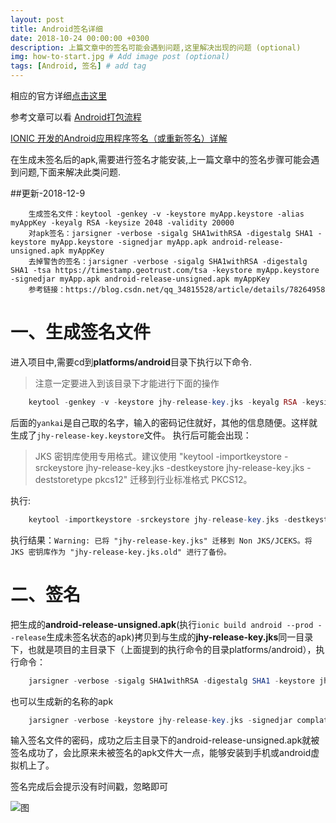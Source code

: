 ```yaml
---
layout: post
title: Android签名详细
date: 2018-10-24 00:00:00 +0300
description: 上篇文章中的签名可能会遇到问题,这里解决出现的问题 (optional)
img: how-to-start.jpg # Add image post (optional)
tags: [Android, 签名] # add tag
---
```

相应的官方详细[点击这里](https://ionicframework.com/docs/intro/deploying/)

参考文章可以看
[Android打包流程](https://www.jianshu.com/p/7d2def9b93a8)

[IONIC 开发的Android应用程序签名（或重新签名）详解](http://www.cnblogs.com/share123/p/5900583.html)

在生成未签名后的apk,需要进行签名才能安装,上一篇文章中的签名步骤可能会遇到问题,下面来解决此类问题.

##更新-2018-12-9
```
    生成签名文件：keytool -genkey -v -keystore myApp.keystore -alias myAppKey -keyalg RSA -keysize 2048 -validity 20000
    对apk签名：jarsigner -verbose -sigalg SHA1withRSA -digestalg SHA1 -keystore myApp.keystore -signedjar myApp.apk android-release-unsigned.apk myAppKey
    去掉警告的签名：jarsigner -verbose -sigalg SHA1withRSA -digestalg SHA1 -tsa https://timestamp.geotrust.com/tsa -keystore myApp.keystore -signedjar myApp.apk android-release-unsigned.apk myAppKey
    参考链接：https://blog.csdn.net/qq_34815528/article/details/78264958

```

# 一、生成签名文件

进入项目中,需要cd到**platforms/android**目录下执行以下命令.
> 注意一定要进入到该目录下才能进行下面的操作

```php
    keytool -genkey -v -keystore jhy-release-key.jks -keyalg RSA -keysize 2048 -validity 10000 -alias yankai  
```
后面的``yankai``是自己取的名字，输入的密码记住就好，其他的信息随便。这样就生成了``jhy-release-key.keystore``文件。
执行后可能会出现：
> JKS 密钥库使用专用格式。建议使用 "keytool -importkeystore -srckeystore jhy-release-key.jks -destkeystore jhy-release-key.jks -deststoretype pkcs12" 迁移到行业标准格式 PKCS12。

执行:
```php
    keytool -importkeystore -srckeystore jhy-release-key.jks -destkeystore jhy-release-key.jks -deststoretype pkcs12 
```
执行结果：``Warning: 已将 "jhy-release-key.jks" 迁移到 Non JKS/JCEKS。将 JKS 密钥库作为 "jhy-release-key.jks.old" 进行了备份。``

# 二、签名

把生成的**android-release-unsigned.apk**(执行``ionic build android --prod --release``生成未签名状态的apk)拷贝到与生成的**jhy-release-key.jks**同一目录下，也就是项目的主目录下（上面提到的执行命令的目录platforms/android），执行命令：
```php
    jarsigner -verbose -sigalg SHA1withRSA -digestalg SHA1 -keystore jhy-release-key.jks android-release-unsigned.apk alias_jhy
```
也可以生成新的名称的apk
```php
    jarsigner -verbose -keystore jhy-release-key.jks -signedjar complate.apk android-release-unsigned.apk yankai
```

输入签名文件的密码，成功之后主目录下的android-release-unsigned.apk就被签名成功了，会比原来未被签名的apk文件大一点，能够安装到手机或android虚拟机上了。

签名完成后会提示没有时间戳，忽略即可

![图]({{site.baseurl}}/assets/img/2018/appsigned.png)